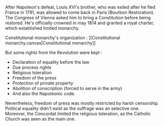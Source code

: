 After Napoleon's defeat, Louis XVI's brother, who was exiled after he fled France in 1791, was allowed to come back in Paris (Bourbon Restoration). The Congress of Vienna asked him to bring a Constitution before being restored.
He's officially crowned in may 1814 and granted a royal charter, which established limited monarchy.

Constitutional monarchy's organization :
[[Constitutional monarchy.canvas|Constitutional monarchy]]

But some rights from the Revolution were kept : 
- Declaration of equality before the law
- Due process rights
- Religious toleration
- Freedom of the press
- Protection of private property
- Abolition of conscription (forced to serve in the army)
- And also the Napoleonic code.

Nevertheless, freedom of press was mostly restricted by harsh censorship. Political equality didn't exist as the suffrage was an selective one.
Moreover, the Concordat limited the religious toleration, as the Catholic Church was seen as the main one.